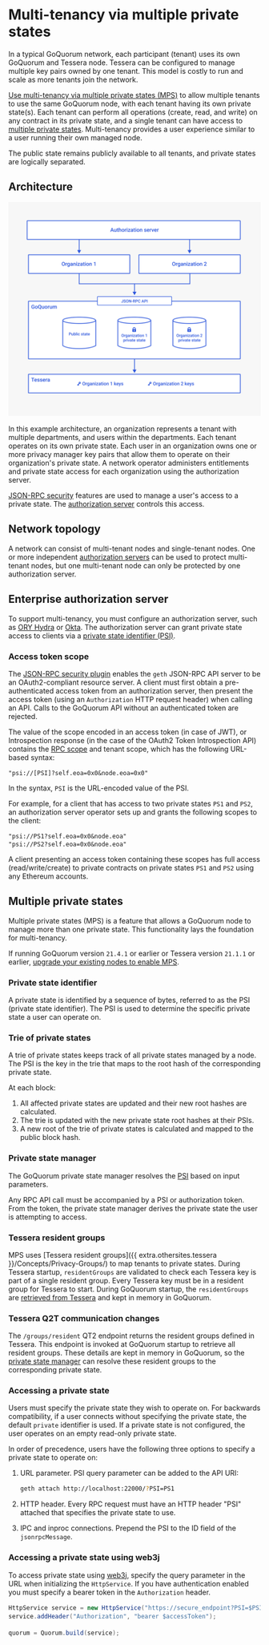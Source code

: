 # Multi-tenancy via multiple private states

In a typical GoQuorum network, each participant (tenant) uses its own GoQuorum and Tessera node.
Tessera can be configured to manage multiple key pairs owned by one tenant.
This model is costly to run and scale as more tenants join the network.

[Use multi-tenancy via multiple private states (MPS)](../configure-and-manage/manage/multi-tenancy/multi-tenancy.md) to allow multiple
tenants to use the same GoQuorum node, with each tenant having its own private state(s).
Each tenant can perform all operations (create, read, and write) on any contract in its private state, and a single
tenant can have access to [multiple private states](#multiple-private-states).
Multi-tenancy provides a user experience similar to a user running their own managed node.

The public state remains publicly available to all tenants, and private states are logically separated.

## Architecture

![Multi-tenancy](../images/Multi-tenancy.png)

In this example architecture, an organization represents a tenant with multiple departments, and users within the departments.
Each tenant operates on its own private state.
Each user in an organization owns one or more privacy manager key pairs that allow them to operate on their
organization's private state.
A network operator administers entitlements and private state access for each organization using the authorization server.

[JSON-RPC security](../develop/json-rpc-apis.md) features are used to manage a user's access to a private state.
The [authorization server](#enterprise-authorization-server) controls this access.

## Network topology

A network can consist of multi-tenant nodes and single-tenant nodes.
One or more independent [authorization servers](#enterprise-authorization-server) can be used to protect multi-tenant
nodes, but one multi-tenant node can only be protected by one authorization server.

## Enterprise authorization server

To support multi-tenancy, you must configure an authorization server, such as [ORY Hydra](https://github.com/ory/hydra)
or [Okta](https://developer.okta.com/).
The authorization server can grant private state access to clients via a [private state identifier (PSI)](#private-state-identifier).

### Access token scope

The [JSON-RPC security plugin](../develop/json-rpc-apis.md) enables the `geth` JSON-RPC API server to be an
OAuth2-compliant resource server.
A client must first obtain a pre-authenticated access token from an authorization server, then present the access token
(using an `Authorization` HTTP request header) when calling an API.
Calls to the GoQuorum API without an authenticated token are rejected.

The value of the scope encoded in an access token (in case of JWT), or Introspection response (in the case of the OAuth2
Token Introspection API) contains the [RPC scope](../reference/plugins/security.md#oauth2-scopes) and tenant scope,
which has the following URL-based syntax:

```text
"psi://[PSI]?self.eoa=0x0&node.eoa=0x0"
```

In the syntax, `PSI` is the URL-encoded value of the PSI.

For example, for a client that has access to two private states `PS1` and `PS2`, an authorization server operator sets
up and grants the following scopes to the client:

```text
"psi://PS1?self.eoa=0x0&node.eoa"
"psi://PS2?self.eoa=0x0&node.eoa"
```

A client presenting an access token containing these scopes has full access (read/write/create) to private contracts on
private states `PS1` and `PS2` using any Ethereum accounts.

## Multiple private states

Multiple private states (MPS) is a feature that allows a GoQuorum node to manage more than one private state.
This functionality lays the foundation for multi-tenancy.

If running GoQuorum version `21.4.1` or earlier or Tessera version `21.1.1` or earlier, [upgrade your existing nodes to
enable MPS](../configure-and-manage/manage/multi-tenancy/migration.md).

### Private state identifier

A private state is identified by a sequence of bytes, referred to as the PSI (private state identifier).
The PSI is used to determine the specific private state a user can operate on.

### Trie of private states

A trie of private states keeps track of all private states managed by a node.
The PSI is the key in the trie that maps to the root hash of the corresponding private state.

At each block:

1. All affected private states are updated and their new root hashes are calculated.
1. The trie is updated with the new private state root hashes at their PSIs.
1. A new root of the trie of private states is calculated and mapped to the public block hash.

### Private state manager

The GoQuorum private state manager resolves the [PSI](#private-state-identifier) based on input parameters.

Any RPC API call must be accompanied by a PSI or authorization token.
From the token, the private state manager derives the private state the user is attempting to access.

### Tessera resident groups

MPS uses [Tessera resident groups]({{ extra.othersites.tessera }}/Concepts/Privacy-Groups/) to map tenants
to private states.
During Tessera startup, `residentGroups` are validated to check each Tessera key is part of a single resident group.
Every Tessera key must be in a resident group for Tessera to start.
During GoQuorum startup, the `residentGroups` are [retrieved from Tessera](#tessera-q2t-communication-changes) and kept
in memory in GoQuorum.

### Tessera Q2T communication changes

The `/groups/resident` QT2 endpoint returns the resident groups defined in Tessera.
This endpoint is invoked at GoQuorum startup to retrieve all resident groups.
These details are kept in memory in GoQuorum, so the [private state manager](#private-state-manager) can resolve these
resident groups to the corresponding private state.

### Accessing a private state

Users must specify the private state they wish to operate on.
For backwards compatibility, if a user connects without specifying the private state, the default `private` identifier is used.
If a private state is not configured, the user operates on an empty read-only private state.

In order of precedence, users have the following three options to specify a private state to operate on:

1. URL parameter. PSI query parameter can be added to the API URI:

    ```bash
    geth attach http://localhost:22000/?PSI=PS1
    ```

1. HTTP header. Every RPC request must have an HTTP header "PSI" attached that specifies the private state to use.

1. IPC and inproc connections. Prepend the PSI to the ID field of the `jsonrpcMessage`.

### Accessing a private state using web3j

To access private state using [web3j](https://github.com/web3j/web3j), specify the query parameter in the URL when initializing the `HttpService`. If you have authentication enabled you must specify a bearer token in the `Authorization` header.

```java
HttpService service = new HttpService("https://secure_endpoint?PSI=$PSI");
service.addHeader("Authorization", "bearer $accessToken");

quorum = Quorum.build(service);
```
